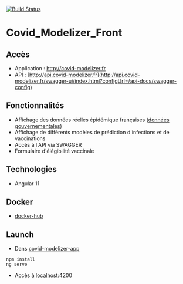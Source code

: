 [![Build Status](https://travis-ci.com/CovidModelizer/Front.svg?branch=main)](https://travis-ci.com/CovidModelizer/Front)
# Covid_Modelizer_Front

## Accès
* Application : http://covid-modelizer.fr
* API : [http://api.covid-modelizer.fr](http://api.covid-modelizer.fr/swagger-ui/index.html?configUrl=/api-docs/swagger-config)

## Fonctionnalités
* Affichage des données réelles épidémique françaises ([données gouvernementales](https://www.data.gouv.fr/fr/datasets/r/d2671c6c-c0eb-4e12-b69a-8e8f87fc224c))
* Affichage de différents modèles de prédiction d'infections et de vaccinations
* Accès à l'API via SWAGGER
* Formulaire d'élégibilité vaccinale

## Technologies
* Angular 11

## Docker
* [docker-hub](https://hub.docker.com/r/covidmodelizer/front)

## Launch
* Dans [covid-modelizer-app](https://github.com/CovidModelizer/Front/tree/main/covid-modelizer-app)
```
npm install
ng serve
```
* Accès à [localhost:4200](localhost:4200)
